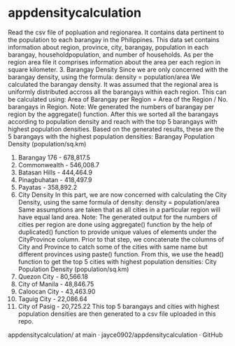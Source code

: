 # appdensitycalculation
Read the csv file of popluation and regionarea. It contains data pertinent to the population to each barangay in the Philippines. This data set contains information about region, province, city, barangay, population in each barangay, householdpopulation, and number of households. As per the region area file it comprises information about the area per each region in square kilometer.
3. Barangay Density Since we are only concerned with the barangay density, using the formula:
density = population/area
We calculated the barangay density. It was assumed that the regional area is uniformly distributed accross all the barangays within each region. This can be calculated using:
Area of Barangay per Region = Area of the Region / No. barangays in Region.
Note: We generated the numbers of barangay per region by the aggregate() function. After this we sorted all the barangays according to population density and reach with the top 5 barangays with highest population densities. Based on the generated results, these are the 5 barangays with the highest population densities:
Barangay Population Density (population/sq.km)
1. Barangay 176 - 678,817.5
2. Commonwealth - 546,008.7
3. Batasan Hills - 444,464.9
4. Pinagbuhatan - 418,497.9
5. Payatas - 358,892.2
6. City Density In this part, we are now concerned with calculating the City Density, using the same formula of density:
density = population/area
Same assumptions are taken that as all cities in a particular region will have equal land area.
Note: The generated output for the numbers of cities per region are done using aggregate() function by the help of duplicated() function to provide unique values of elements under the CityProvince column. Prior to that step, we concatenate the columns of City and Province to catch some of the cities with same name but different provinces using paste() function. From this, we use the head() function to get the top 5 cities with highest population densities:
City Population Density (population/sq.km)
1. Quezon City - 80,566.18
2. City of Manila - 48,846.75
3. Caloocan City - 43,463.90
4. Taguig City - 22,086.64
5. City of Pasig - 20,725.22
This top 5 barangays and cities with highest population densities are then generated to a csv file uploaded in this repo.




appdensitycalculation/ at main · jayce0902/appdensitycalculation · GitHub 
